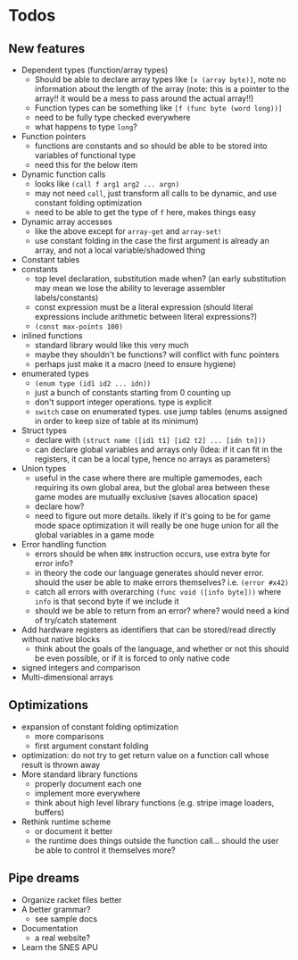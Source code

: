 # Todos

## New features

* Dependent types (function/array types)
  - Should be able to declare array types like `[x (array byte)]`, note no
    information about the length of the array (note: this is a pointer to
    the array!! it would be a mess to pass around the actual array!!)
  - Function types can be something like `[f (func byte (word long))]`
  - need to be fully type checked everywhere
  - what happens to type `long`?
* Function pointers
  - functions are constants and so should be able to be stored into variables
    of functional type
  - need this for the below item
* Dynamic function calls
  - looks like `(call f arg1 arg2 ... argn)`
  - may not need `call`, just transform all calls to be dynamic, and use
    constant folding optimization
  - need to be able to get the type of `f` here, makes things easy
* Dynamic array accesses
  - like the above except for `array-get` and `array-set!`
  - use constant folding in the case the first argument is already an array,
    and not a local variable/shadowed thing
* Constant tables
* constants
  - top level declaration, substitution made when? (an early substitution may
    mean we lose the ability to leverage assembler labels/constants)
  - const expression must be a literal expression (should literal expressions
    include arithmetic between literal expressions?)
  - `(const max-points 100)`
* inlined functions
  - standard library would like this very much
  - maybe they shouldn't be functions? will conflict with func pointers
  - perhaps just make it a macro (need to ensure hygiene)
* enumerated types
  - `(enum type (id1 id2 ... idn))`
  - just a bunch of constants starting from 0 counting up
  - don't support integer operations. type is explicit
  - `switch` case on enumerated types. use jump tables (enums assigned in order
    to keep size of table at its minimum)
* Struct types
  - declare with `(struct name ([id1 t1] [id2 t2] ... [idn tn]))`
  - can declare global variables and arrays only (Idea: if it can fit in the
    registers, it can be a local type, hence no arrays as parameters)
* Union types
  - useful in the case where there are multiple gamemodes, each requiring its
    own global area, but the global area between these game modes are mutually
    exclusive (saves allocation space)
  - declare how?
  - need to figure out more details. likely if it's going to be for game mode
    space optimization it will really be one huge union for all the global
    variables in a game mode
* Error handling function
  - errors should be when `BRK` instruction occurs, use extra byte for error
    info?
  - in theory the code our language generates should never error. should the
    user be able to make errors themselves? i.e. `(error #x42)`
  - catch all errors with overarching `(func void ([info byte]))` where `info`
    is that second byte if we include it
  - should we be able to return from an error? where? would need a kind of
    try/catch statement
* Add hardware registers as identifiers that can be stored/read directly
  without native blocks
  - think about the goals of the language, and whether or not this should be
    even possible, or if it is forced to only native code
* signed integers and comparison
* Multi-dimensional arrays

## Optimizations

* expansion of constant folding optimization
  - more comparisons
  - first argument constant folding
* optimization: do not try to get return value on a function call whose result
  is thrown away
* More standard library functions
  - properly document each one
  - implement more everywhere
  - think about high level library functions (e.g. stripe image loaders,
    buffers)
* Rethink runtime scheme
  - or document it better
  - the runtime does things outside the function call... should the user be
    able to control it themselves more?

## Pipe dreams

* Organize racket files better
* A better grammar?
  - see sample docs
* Documentation
  - a real website?
* Learn the SNES APU
